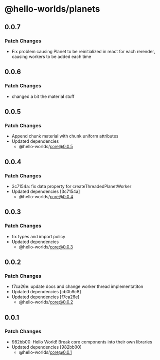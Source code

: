 # @hello-worlds/planets

## 0.0.7

### Patch Changes

- Fix problem causing Planet to be reinitialized in react for each rerender, causing workers to be added each time

## 0.0.6

### Patch Changes

- changed a bit the material stuff

## 0.0.5

### Patch Changes

- Append chunk material with chunk uniform attributes
- Updated dependencies
  - @hello-worlds/core@0.0.5

## 0.0.4

### Patch Changes

- 3c7154a: fix data property for createThreadedPlanetWorker
- Updated dependencies [3c7154a]
  - @hello-worlds/core@0.0.4

## 0.0.3

### Patch Changes

- fix types and import policy
- Updated dependencies
  - @hello-worlds/core@0.0.3

## 0.0.2

### Patch Changes

- f7ca26e: update docs and change worker thread implementatiton
- Updated dependencies [cb0b9c8]
- Updated dependencies [f7ca26e]
  - @hello-worlds/core@0.0.2

## 0.0.1

### Patch Changes

- 982bb00: Hello World! Break core components into their own libraries
- Updated dependencies [982bb00]
  - @hello-worlds/core@0.0.1
